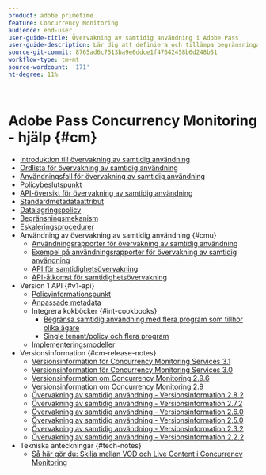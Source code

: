 ```yaml
---
product: adobe primetime
feature: Concurrency Monitoring
audience: end-user
user-guide-title: Övervakning av samtidig användning i Adobe Pass
user-guide-description: Lär dig att definiera och tillämpa begränsningar för samtidig användning i flera program.
source-git-commit: 8765ad6c7513ba9e6ddce1f47642458b6d248b51
workflow-type: tm+mt
source-wordcount: '171'
ht-degree: 11%

---
```



# Adobe Pass Concurrency Monitoring - hjälp {#cm}

- [Introduktion till övervakning av samtidig användning](cm-home.md)
- [Ordlista för övervakning av samtidig användning](cm-glossary.md)
- [Användningsfall för övervakning av samtidig användning](cm-use-cases.md)
- [Policybeslutspunkt](cm-policy-decision-point.md)
- [API-översikt för övervakning av samtidig användning](cm-api-overview.md)
- [Standardmetadataattribut](standard-metadata-attributes.md)
- [Datalagringspolicy](data-retention-policy.md)
- [Begränsningsmekanism](throttling-mechanism.md)
- [Eskaleringsprocedurer](cm-escalation-procedures.md)
- Användning av övervakning av samtidig användning {#cmu}
   - [Användningsrapporter för övervakning av samtidig användning](cm-usage-reports.md)
   - [Exempel på användningsrapporter för övervakning av samtidig användning](cm-usage-reports-examples.md)
   - [API för samtidighetsövervakning](cmu-api.md)
   - [API-åtkomst för samtidighetsövervakning](cmu-api-access.md)
- Version 1 API {#v1-api}
   - [Policyinformationspunkt](policy-info-pt-versionone.md)
   - [Anpassade metadata](custom-metadata.md)
   - Integrera kokböcker {#int-cookbooks}
      - [Begränsa samtidig användning med flera program som tillhör olika ägare](restrict-concurr-usage-mult-apps.md)
      - [Single tenant/policy och flera program](single-tenant-policy-mult-app.md)
   - [Implementeringsmodeller](implementation-models.md)
- Versionsinformation {#cm-release-notes}
   - [Versionsinformation för Concurrency Monitoring Services 3.1](rn-cm-services-31.md)
   - [Versionsinformation för Concurrency Monitoring Services 3.0](rn-cm-services-30.md)
   - [Versionsinformation om Concurrency Monitoring 2.9.6](rn-cm-296.md)
   - [Versionsinformation om Concurrency Monitoring 2.9](rn-cm-29.md)
   - [Övervakning av samtidig användning - Versionsinformation 2.8.2](rn-cm-282.md)
   - [Övervakning av samtidig användning - Versionsinformation 2.7.2](rn-cm-272.md)
   - [Övervakning av samtidig användning - Versionsinformation 2.6.0](rn-cm-260.md)
   - [Övervakning av samtidig användning - Versionsinformation 2.5.0](rn-cm-250.md)
   - [Övervakning av samtidig användning - Versionsinformation 2.3.2](rn-cm-232.md)
   - [Övervakning av samtidig användning - Versionsinformation 2.2.2](rn-cm-222.md)
- Tekniska anteckningar {#tech-notes}
   - [Så här gör du: Skilja mellan VOD och Live Content i Concurrency Monitoring](vod-live-dist.md)

